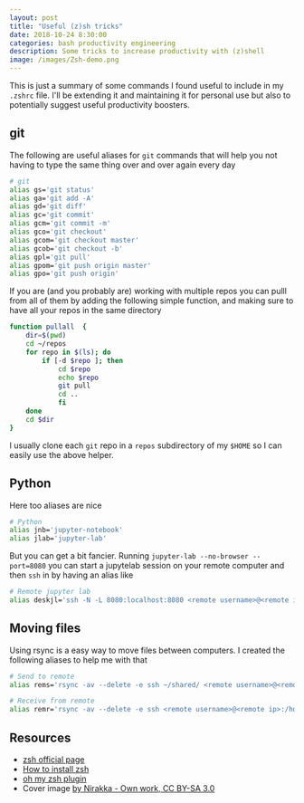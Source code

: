 ```yaml
---
layout: post
title: "Useful (z)sh tricks"
date: 2018-10-24 8:30:00
categories: bash productivity engineering
description: Some tricks to increase productivity with (z)shell
image: /images/Zsh-demo.png
---
```


This is just a summary of some commands I found useful to include in my `.zshrc` file. I'll be extending it and maintaining it for personal use but also to potentially suggest useful productivity boosters.


## git

The following are useful aliases for `git` commands that will help you not having to type the same thing over and over again every day

```bash
# git
alias gs='git status'
alias ga='git add -A'
alias gd='git diff'
alias gc='git commit'
alias gcm='git commit -m'
alias gco='git checkout'
alias gcom='git checkout master'
alias gcob='git checkout -b'
alias gpl='git pull'
alias gpom='git push origin master'
alias gpo='git push origin'
```



If you are (and you probably are) working with multiple repos you can pulll from all of them by adding the following simple function, and making sure to have all your repos in the same directory

```bash
function pullall  {
	dir=$(pwd)
	cd ~/repos
	for repo in $(ls); do
		if [-d $repo ]; then
			cd $repo
			echo $repo
			git pull
			cd ..
			fi
	done
	cd $dir
}

```

I usually clone each `git` repo in a `repos` subdirectory of my `$HOME` so I can easily use the above helper.



## Python

Here too aliases are nice

```bash
# Python
alias jnb='jupyter-notebook'
alias jlab='jupyter-lab'
```

But you can get a bit fancier. Running `jupyter-lab --no-browser --port=8080` you can start a jupytelab session on your remote computer and then `ssh` in by having an alias like

```bash
# Remote jupyter lab
alias deskjl='ssh -N -L 8080:localhost:8080 <remote username>@<remote ip>'
```



## Moving files

Using rsync is a easy way to move files between computers. I created the following aliases to help me with that

```bash
# Send to remote
alias rems='rsync -av --delete -e ssh ~/shared/ <remote username>@<remote ip>:/home/<remote username>/shared/'

# Receive from remote
alias remr='rsync -av --delete -e ssh <remote username>@<remote ip>:/home/lpozzi/<remote username>/ ~/shared/'

```



## Resources

- [zsh official page](http://zsh.sourceforge.net/)
- [How to install zsh](https://gist.github.com/derhuerst/12a1558a4b408b3b2b6e)
- [oh my zsh plugin](https://ohmyz.sh/)
- Cover image [by Nirakka - Own work, CC BY-SA 3.0](https://commons.wikimedia.org/w/index.php?curid=19543037)
